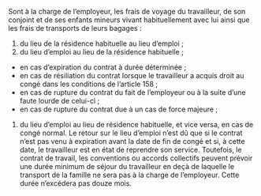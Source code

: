 Sont à la charge de l’employeur, les frais de voyage du travailleur, de son conjoint et de ses enfants mineurs vivant habituellement avec lui ainsi que les frais de transports de leurs bagages :
1. du lieu de la résidence habituelle au lieu d’emploi ;
2. du lieu d’emploi au lieu de la résidence habituelle ;
- en cas d’expiration du contrat à durée déterminée ;
- en cas de résiliation du contrat lorsque le travailleur a acquis droit au congé dans les conditions de l’article 158 ;
- en cas de rupture du contrat du fait de l’employeur ou à la suite d’une faute lourde de celui-ci ;
- en cas de rupture du contrat due à un cas de force majeure ;
1. du lieu d’emploi au lieu de résidence habituelle, et vice versa, en cas de congé normal.
Le retour sur le lieu d’emploi n’est dû que si le contrat n’est pas venu à expiration avant la date de fin de congé et si, à cette date, le travailleur est en état de reprendre son service.
Toutefois, le contrat de travail, les conventions ou accords collectifs peuvent prévoir une durée minimum de séjour du travailleur en deçà de laquelle le transport de la famille ne sera pas à la charge de l’employeur. Cette durée n’excédera pas douze mois.